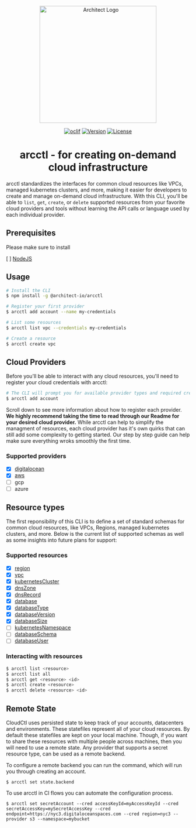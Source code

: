 <p align="center">
  <picture>
    <source media="(prefers-color-scheme: dark)" srcset="https://cdn.architect.io/logo/horizontal-inverted.png"/>
    <source media="(prefers-color-scheme: light)" srcset="https://cdn.architect.io/logo/horizontal.png"/>
    <img width="320" alt="Architect Logo" src="https://cdn.architect.io/logo/horizontal.png"/>
  </picture>
</p>

<p align="center">
  <a href="https://oclif.io"><img src="https://img.shields.io/badge/cli-oclif-brightgreen.svg" alt="oclif" /></a>
  <a href="https://npmjs.org/package/@architect-io/arcctl"><img src="https://img.shields.io/npm/v/@architect-io/arcctl.svg" alt="Version" /></a>
  <a href="https://github.com/architect-team/arcctl/blob/main/package.json"><img src="https://img.shields.io/github/license/architect-team/arcctl.svg" alt="License" /></a>
</p>

<h1 style="text-align: center">
  arcctl - for creating on-demand cloud infrastructure
</h1>

arcctl standardizes the interfaces for common cloud resources like VPCs, managed kubernetes clusters, and more, making it easier for developers to create and manage on-demand cloud infrastructure. With this CLI, you'll be able to `list`, `get`, `create`, or `delete` supported resources from your favorite cloud providers and tools without learning the API calls or language used by each individual provider.

## Prerequisites

Please make sure to install

[ ] [NodeJS](https://nodejs.org/en/)

## Usage

```sh
# Install the CLI
$ npm install -g @architect-io/arcctl

# Register your first provider
$ arcctl add account --name my-credentials

# List some resources
$ arcctl list vpc --credentials my-credentials

# Create a resource
$ arcctl create vpc
```

## Cloud Providers

Before you'll be able to interact with any cloud resources, you'll need to register your cloud credentials with arcctl:

```sh
# The CLI will prompt you for available provider types and required credentials
$ arcctl add account
```

Scroll down to see more information about how to register each provider. **We highly recommend taking the time to read through our Readme for your desired cloud provider.** While arcctl can help to simplify the managment of resources, each cloud provider has it's own quirks that can still add some complexity to getting started. Our step by step guide can help make sure everything wroks smoothly the first time.

### Supported providers
- [x] [digitalocean](./src/%40providers/digitalocean/)
- [x] [aws](./src/%40providers/aws/)
- [ ] gcp
- [ ] azure

## Resource types

The first reponsibility of this CLI is to define a set of standard schemas for common cloud resources, like VPCs, Regions, managed kubernetes clusters, and more. Below is the current list of supported schemas as well as some insights into future plans for support:

### Supported resources

- [x] [region](./src/%40resources/region/)
- [x] [vpc](./src/%40resources/vpc/)
- [x] [kubernetesCluster](./src/%40resources/kubernetesCluster/)
- [x] [dnsZone](./src/%40resources/dnsZone/)
- [x] [dnsRecord](./src/%40resources/dnsRecord/)
- [x] [database](./src/%40resources/database/)
- [x] [databaseType](./src/%40resources/databaseType/)
- [x] [databaseVersion](./src/%40resources/databaseVersion/)
- [x] [databaseSize](./src/%40resources/databaseSize/)
- [ ] [kubernetesNamespace](./src/%40resources/kubernetesNamespace/)
- [ ] [databaseSchema](./src/%40resources/databaseSchema/)
- [ ] [databaseUser](./src/%40resources/databaseUser/)

### Interacting with resources

```sh
$ arcctl list <resource>
$ arcctl list all
$ arcctl get <resource> <id>
$ arcctl create <resource>
$ arcctl delete <resource> <id>
```

## Remote State

CloudCtl uses persisted state to keep track of your accounts, datacenters and environments. These statefiles represent all of your cloud resources. By default these statefiles are kept on your local machine. Though, if you want to share these resources with multiple people across machines, then you will need to use a remote state. Any provider that supports a secret resource type, can be used as a remote backend.

To configure a remote backend you can run the command, which will run you through creating an account.
```
$ arcctl set state.backend
```

To use arcctl in CI flows you can automate the configuration process.
```
$ arcctl set secretAccount --cred accessKeyId=myAccessKeyId --cred secretAccessKey=mySecretAccessKey --cred endpoint=https://nyc3.digitaloceanspaces.com --cred region=nyc3 --provider s3 --namespace=mybucket
```
